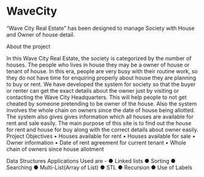 # WaveCity
“Wave City Real Estate” has been designed to manage  Society with House and Owner of house detail.

About the project

In this Wave City Real Estate, the society is categorized by the number of houses. The people who lives in house they may be a owner of house or tenant of house.  In this era, people are very busy with their routine work, so they do not have time for enquiring properly about house they are planning to buy or rent. We have developed the system for society so that the buyer or renter can get the exact details about the owner just by visiting or contacting the Wave City Headquarters. This will help people to not get cheated by someone pretending to be owner of the house. Also the system involves the whole chain on owners since the date of house being allotted.
The system also gives gives information which all houses are available for rent and sale easily. The main purpose of this site is to find out the house for rent and house for buy along with the correct details about owner easily.
Project Objectives
•	Houses available for rent
•	Houses available for sale
•	Owner information
•	Date of rent agreement for current tenant
•	Whole chain of owners since house allotment

Data Structures Applications Used are -
●	Linked lists
●	Sorting
●	Searching
●	Multi-List(Array of List)
●	STL
●	Recursion
●	Use of Labels

